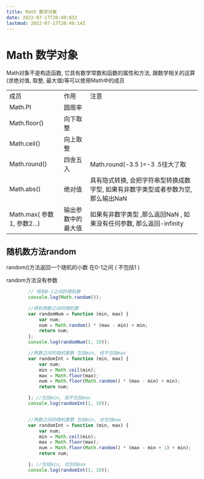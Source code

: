 ```yaml
---
title: Math 数学对象
date: 2022-07-17T20:49:03Z
lastmod: 2022-07-17T20:49:14Z
---
```


# Math 数学对象

Math对象不是构造函数, 它具有数学常数和函数的属性和方法, 跟数学相关的运算(求绝对值, 取整, 最大值)等可以使用Math中的成员

||||
| ----------------------------| --------------------| -----------------------------------------------------------------------------------|
|成员|作用|注意|
|Math.PI|圆周率||
|Math.floor()|向下取整||
|Math.ceil()|向上取整||
|Math.round()|四舍五入|Math.round(-3.5 )=-3    .5往大了取|
|Math.abs()|绝对值|具有隐式转换, 会把字符串型转换成数字型, 如果有非数字类型或者参数为空, 那么输出NaN|
|Math.max( 参数1, 参数2...)|输出参数中的最大值|如果有非数字类型 ,那么返回NaN     , 如果没有任何参数,  那么返回-infinity|

## 随机数方法random

random()方法返回一个随机的小数 在0-1之间 ( 不包括1 )

random方法没有参数

```JavaScript
        // 得到0-1之间的随机数
        console.log(Math.random());

        //得到两数之间的随机数
        var randomNum = function (min, max) {
            var num;
            num = Math.random() * (max - min) + min;
            return num;
        };
        console.log(randomNum(1, 10));

        //两数之间的随机整数 包括min, 但不包括max
        var randomInt = function (min, max) {
            var num;
            min = Math.ceil(min);
            max = Math.floor(max);
            num = Math.floor(Math.random() * (max - min) + min);
            return num;

        }; //包括min, 但不包括max
        console.log(randomInt(1, 10));


        //两数之间的随机整数 包括min, 也包括max
        var randomInt = function (min, max) {
            var num;
            min = Math.ceil(min);
            max = Math.floor(max);
            num = Math.floor(Math.random() * (max - min + 1) + min);
            return num;

        }; //包括min, 也包括max
        console.log(randomInt(1, 10));
```

